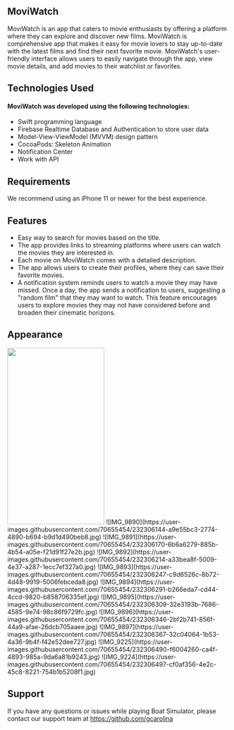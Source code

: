 ## MoviWatch
MoviWatch is an app that caters to movie enthusiasts by offering a platform where they can explore and discover new films. MoviWatch is comprehensive app that makes it easy for movie lovers to stay up-to-date with the latest films and find their next favorite movie. MoviWatch's user-friendly interface allows users to easily navigate through the app, view movie details, and add movies to their watchlist or favorites.

## Technologies Used
#### MoviWatch was developed using the following technologies:
- Swift programming language
- Firebase Realtime Database and Authentication to store user data
- Model-View-ViewModel (MVVM) design pattern
- CocoaPods: Skeleton Animation
- Notification Center
- Work with API

## Requirements
We recommend using an iPhone 11 or newer for the best experience.

## Features
- Easy way to search for movies based on the title.
- The app provides links to streaming platforms where users can watch the movies they are interested in.
- Each movie on MoviWatch comes with a detailed description.
- The app allows users to create their profiles, where they can save their favorite movies.
- A notification system reminds users to watch a movie they may have missed. Once a day, the app sends a notification to users, suggesting a "random film" that they may want to watch. This feature encourages users to explore movies they may not have considered before and broaden their cinematic horizons.

## Appearance
<img src="https://user-images.githubusercontent.com/70655454/232306144-a9e55bc3-2774-4890-b694-b9d1d490beb8.jpg" width="220" height="400">
![IMG_9890](https://user-images.githubusercontent.com/70655454/232306144-a9e55bc3-2774-4890-b694-b9d1d490beb8.jpg)
![IMG_9891](https://user-images.githubusercontent.com/70655454/232306170-6b6a6279-885b-4b54-a05e-f21d91f27e2b.jpg)
![IMG_9892](https://user-images.githubusercontent.com/70655454/232306214-a33bea8f-5009-4e37-a287-1ecc7ef327a0.jpg)
![IMG_9893](https://user-images.githubusercontent.com/70655454/232306247-c9d6526c-8b72-4d48-9919-5006febceda8.jpg)
![IMG_9894](https://user-images.githubusercontent.com/70655454/232306291-b266eda7-cd44-4ccd-9820-b858706335ef.jpg)
![IMG_9895](https://user-images.githubusercontent.com/70655454/232306309-32e3193b-7686-4585-9e74-98c86f9729fc.jpg)
![IMG_9896](https://user-images.githubusercontent.com/70655454/232306346-2bf2b741-856f-44a9-afae-26dcb705aaee.jpg)
![IMG_9897](https://user-images.githubusercontent.com/70655454/232306367-32c04064-1b53-4a36-9b4f-f42e52dee727.jpg)
![IMG_9225](https://user-images.githubusercontent.com/70655454/232306490-f6004260-ca4f-4893-985a-9da6a81b9243.jpg)
![IMG_9224](https://user-images.githubusercontent.com/70655454/232306497-cf0af356-4e2c-45c8-8221-754b1b5208f1.jpg)

## Support
If you have any questions or issues while playing Boat Simulator, please contact our support team at https://github.com/gcarolina
